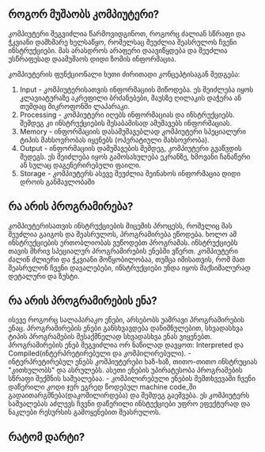 ## როგორ მუშაობს კომპიუტერი?
კომპიუტერი შეგვიძლია წარმოვიდგინოთ, როგორც ძალიან სწრაფი და ჭკვიანი დამხმარე ხელსაწყო, რომელსაც შეუძლია შეასრულოს ჩვენი ინსტრუქციები. მას არასდროს არაფერი დაავიწყდება და შეუძლია უსწრაფესად დაამუშაოს დიდი ზომის ინფორმაცია.

კომპიუტერის ფუნქციონალი ხუთი ძირითადი კონცეპტისაგან შედგება:
 1. Input - კომპიუტერისათვის ინფორმაციის მიწოდება. ეს შეიძლება იყოს კლავიატურაზე აკრეფილი ბრძანებები, მაუსზე ღილაკის დაჭერა ან თუმდაც მიკროფონში ლაპარაკი.
 2. Processing - კომპიუტერი იღებს ინფორმაციას და ინსტრუქციებს. შემდეგ კი ინსტრუქციების შესაბამისად ამუშავებს ინფორმაციას.
 3. Memory - ინფორმაციის დასამუშავებლად კომპიუტერი სპეციალური ტიპის მახსოვრობას იყენებს (ოპერატიული მახსოვრობა). 
 4. Output - ინფორმაციის დამუშავების შემდეგ, კომპიუტერი გვაწვდის შედეგს. ეს შეიძლება იყოს გამოსახულება ეკრანზე, ხმოვანი ჩანაწერი ან სულაც დაგენერირებული ფაილი.
 5. Storage - კომპიუტერს ასევე შეუძლია შეინახოს ინფორმაცია დიდი დროის განმავლობაში
## რა არის პროგრამირება?
კომპიუტერისათვის ინსტრუქციების მიცემის პროცესს, რომელიც მას შეუძლია გაიგოს და შეასრულოს, პროგრამირება ეწოდება. ხოლო ამ ინსტრუქციების ერთობლიობას ვუწოდებთ პროგრამას. ინსტრუქციებს თავის მხრივ სპეციალურ პროგრამირების ენებში ვწერთ. კომპიუტერი ძალინ ძლიერი და ჭკვიანი მოწყობილობაა, თუმცა იმისათვის, რომ მათ შეასრულონ ჩვენი დავალებები, ინსტრუქციები უნდა იყოს მაქსიმალურად დეტალური და ზუსტი.

## რა არის პროგრამირების ენა?
ისევე როგორც სალაპარაკო ენები, არსებობს უამრავი პროგრამირების ენაც. პროგრამირების ენები განსხვავდება დანიშნულებით, სხვადასხვა ტიპის პროგრამების შესაქმნელად  სხვადასხვა ენას ვიყენებთ. პროგრამირების ენებ შეგვიძლია ორ ნაწილად დავყოთ: Interpreted და Compiled(ინტერპრეტირებული და კომპილირებული).
    - ინტერპრეტირებულ ენებს კომპიუტერები ხაზ-ხაზ, თითო-თითო ინსტრუციას "კითხულობს" და ასრულებს. ასეთი ენების უპირატესობა პროგრამების სწრაფი შექმნის საშუალებაა.
    - კომპილირებული ენების შემთხვევაში ჩვენი დაწერილი კოდი ჯერ ეგრედ წოდებულ machine code_ში გადაითარგმნება(დაკომილირდება) და შემდეგ გაეშვება. ეს კომპიუტერს საშუალებას აძლევს ჩვენი დაწერილი ინსტუქციები უფრო ეფექტურად და ნაკლები რესურსის გამოყენებით შეასრულოს.

## რატომ დარტი?


